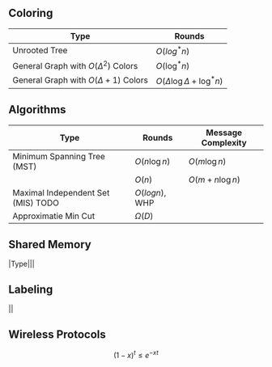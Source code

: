 ## Coloring 

|Type|Rounds|
|---|---|
|Unrooted Tree|$O(log^* n)$|
|General Graph with $O(\Delta^2)$ Colors|$O(\log^* n)$|
|General Graph with $O(\Delta+1)$ Colors|$O(\Delta \log \Delta + \log^* n)$|


## Algorithms

|Type|Rounds|Message Complexity|
|---|---|---|
|Minimum Spanning Tree (MST)|$O(n \log n)$|$O(m \log n)$|
||$O(n)$|$O(m + n \log n)$|
|Maximal Independent Set (MIS) TODO|$O(log n)$, WHP||
|Approximatie Min Cut|$\Omega(D)$||

## Shared Memory

|Type|||

## Labeling

||

## Wireless Protocols

$$(1 - x)^t \leq e^{-xt}$$